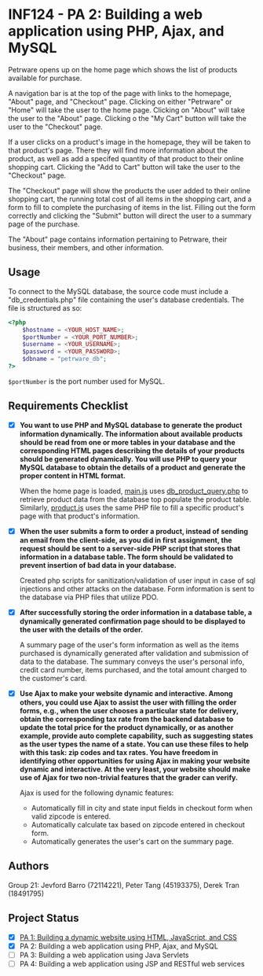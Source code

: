 # INF124 - PA 2: Building a web application using PHP, Ajax, and MySQL 

Petrware opens up on the home page which shows the list of products available for purchase. 

A navigation bar is at the top of the page with links to the homepage, "About" page, and "Checkout" page. Clicking on either "Petrware" or "Home" will take the user to the home page. Clicking on "About" will take the user to the "About" page. Clicking o the "My Cart" button will take the user to the "Checkout" page.

If a user clicks on a product's image in the homepage, they will be taken to that product's page. There they will find more information about the product, as well as add a specifed quantity of that product to their online shopping cart. Clicking the "Add to Cart" button will take the user to the "Checkout" page.

The "Checkout" page will show the products the user added to their online shopping cart, the running total cost of all items in the shopping cart, and a form to fill to complete the purchasing of items in the list. Filling out the form correctly and clicking the "Submit" button will direct the user to a summary page of the purchase.

The "About" page contains information pertaining to Petrware, their business, their members, and other information.

## Usage
To connect to the MySQL database, the source code must include a "db_credentials.php" file containing the user's database credentials. The file is structured as so:

```php
<?php 
    $hostname = <YOUR_HOST_NAME>;
    $portNumber = <YOUR_PORT_NUMBER>;
    $username = <YOUR_USERNAME>;
    $password = <YOUR_PASSWORD>;
    $dbname = "petrware_db";
?>
```
`$portNumber` is the port number used for MySQL.

## Requirements Checklist

- [x] **You want to use PHP and MySQL database to generate the product information dynamically. The information about available products should be read from one or more tables in your database and the corresponding HTML pages describing the details of your products should be generated dynamically. You will use PHP to query your MySQL database to obtain the details of a product and generate the proper content in HTML format.** 

    When the home page is loaded, [main.js](scripts/main.js) uses [db_product_query.php](db_product_query.php) to retrieve product data from the database top populate the product table. Similarly, [product.js](scripts/product.js) uses the same PHP file to fill a specific product's page with that product's information. 

- [x] **When the user submits a form to order a product, instead of sending an email from the client-side, as you did in first assignment, the request should be sent to a server-side PHP script that stores that information in a database table. The form should be validated to prevent insertion of bad data in your database.** 

    Created php scripts for sanitization/validation of user input in case of sql injections and other attacks on the database.  Form information is sent to the database via PHP files that utilize PDO.

- [x] **After successfully storing the order information in a database table, a dynamically generated confirmation page should to be displayed to the user with the details of the order.**

    A summary page of the user's form information as well as the items purchased is dynamically generated after validation and submission of data to the database. The summary conveys the user's personal info, credit card number, items purchased, and the total amount charged to the customer's card.

- [x] **Use Ajax to make your website dynamic and interactive. Among others, you could use Ajax to assist the user with filling the order forms, e.g., when the user chooses a particular state for delivery, obtain the corresponding tax rate from the backend database to update the total price for the product dynamically, or as another example, provide auto complete capability, such as suggesting states as the user types the name of a state. You can use these files to help with this task: zip codes and tax rates. You have freedom in identifying other opportunities for using Ajax in making your website dynamic and interactive. At the very least, your website should make use of Ajax for two non-trivial features that the grader can verify.** 

    Ajax is used for the following dynamic features:
    * Automatically fill in city and state input fields in checkout form when valid zipcode is entered.
    * Automatically calculate tax based on zipcode entered in checkout form.
    * Automatically generates the user's cart on the summary page.

## Authors
Group 21: Jevford Barro (72114221), Peter Tang (45193375), Derek Tran (18491795)

## Project Status
- [x] [PA 1: Building a dynamic website using HTML, JavaScript, and CSS](docs/pa1.md)
- [x] PA 2: Building a web application using PHP, Ajax, and MySQL 
- [ ] PA 3: Building a web application using Java Servlets 
- [ ] PA 4: Building a web application using JSP and RESTful web services 
